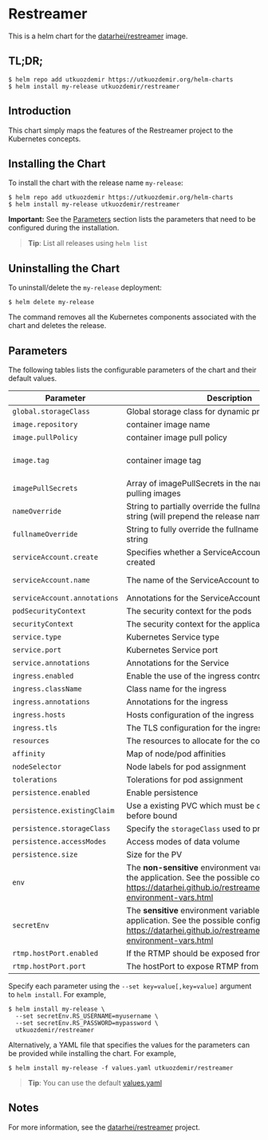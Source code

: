# Restreamer

This is a helm chart for the 
[datarhei/restreamer](https://github.com/datarhei/restreamer) image.

## TL;DR;

```console
$ helm repo add utkuozdemir https://utkuozdemir.org/helm-charts
$ helm install my-release utkuozdemir/restreamer
```

## Introduction

This chart simply maps the features of the Restreamer project to the Kubernetes concepts.

## Installing the Chart

To install the chart with the release name `my-release`:

```console
$ helm repo add utkuozdemir https://utkuozdemir.org/helm-charts
$ helm install my-release utkuozdemir/restreamer
```

**Important:** See the [Parameters](#parameters) section lists the parameters that need to be configured 
during the installation.

> **Tip**: List all releases using `helm list`

## Uninstalling the Chart

To uninstall/delete the `my-release` deployment:

```console
$ helm delete my-release
```

The command removes all the Kubernetes components associated with the chart and deletes the release.

## Parameters

The following tables lists the configurable parameters of the chart and their default values.

| Parameter | Description | Default |
| --------- | ----------- | ------- |
| `global.storageClass` | Global storage class for dynamic provisioning | `nil` |
| `image.repository` | container image name | `datarhei/restreamer` |
| `image.pullPolicy` | container image pull policy | `IfNotPresent` |
| `image.tag` | container image tag | `{TAG_NAME}` (taken from the chart appVersion) |
| `imagePullSecrets` | Array of imagePullSecrets in the namespace for pulling images | `[]` |
| `nameOverride` | String to partially override the fullname template with a string (will prepend the release name) | `nil` |
| `fullnameOverride` | String to fully override the fullname template with a string | `nil` |
| `serviceAccount.create` | Specifies whether a ServiceAccount should be created | `true` |
| `serviceAccount.name` | The name of the ServiceAccount to create | Generated using the fullname template |
| `serviceAccount.annotations` | Annotations for the ServiceAccount | `{}` |
| `podSecurityContext` | The security context for the pods | `{}` |
| `securityContext` | The security context for the application container. | `{}` |
| `service.type` | Kubernetes Service type | `ClusterIP` |
| `service.port` | Kubernetes Service port | `80` |
| `service.annotations` | Annotations for the Service | `{}` |
| `ingress.enabled` | Enable the use of the ingress controller | `false` |
| `ingress.className` | Class name for the ingress | `{}` |
| `ingress.annotations` | Annotations for the ingress | `{}` |
| `ingress.hosts` | Hosts configuration of the ingress | see [values.yaml](values.yaml) |
| `ingress.tls` | The TLS configuration for the ingress | `[]` |
| `resources` | The resources to allocate for the container | `{}` |
| `affinity` | Map of node/pod affinities | `{}` |
| `nodeSelector` | Node labels for pod assignment | `{}` |
| `tolerations` | Tolerations for pod assignment | `[]` |
| `persistence.enabled` | Enable persistence | `false` |
| `persistence.existingClaim` | Use a existing PVC which must be created manually before bound | `nil` |
| `persistence.storageClass` | Specify the `storageClass` used to provision the volume | `nil` |
| `persistence.accessModes` | Access modes of data volume  | `["ReadWriteOnce"]` |
| `persistence.size` | Size for the PV | `512Mi` |
| `env` | The **non-sensitive** environment variables to configure the application. See the possible configuration here: https://datarhei.github.io/restreamer/docs/references-environment-vars.html | See `values.yaml` |
| `secretEnv` | The **sensitive** environment variables to configure the application. See the possible configuration here: https://datarhei.github.io/restreamer/docs/references-environment-vars.html | See `values.yaml` |
| `rtmp.hostPort.enabled` | If the RTMP should be exposed from a hostPort or not | `false` |
| `rtmp.hostPort.port` | The hostPort to expose RTMP from | `1935` |

Specify each parameter using the `--set key=value[,key=value]` argument to `helm install`. For example,

```console
$ helm install my-release \
  --set secretEnv.RS_USERNAME=myusername \
  --set secretEnv.RS_PASSWORD=mypassword \
  utkuozdemir/restreamer
```

Alternatively, a YAML file that specifies the values for the parameters 
can be provided while installing the chart. For example,

```console
$ helm install my-release -f values.yaml utkuozdemir/restreamer
```

> **Tip**: You can use the default [values.yaml](values.yaml)

## Notes

For more information, see the 
[datarhei/restreamer](https://github.com/datarhei/restreamer) project.
